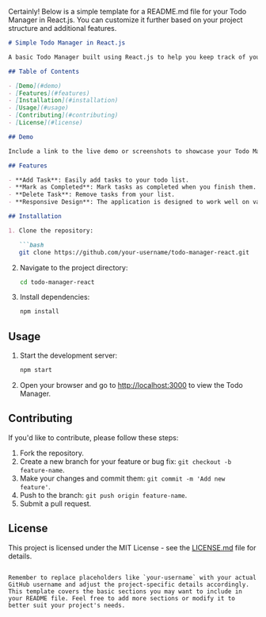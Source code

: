 Certainly! Below is a simple template for a README.md file for your Todo Manager in React.js. You can customize it further based on your project structure and additional features.

```markdown
# Simple Todo Manager in React.js

A basic Todo Manager built using React.js to help you keep track of your tasks.

## Table of Contents

- [Demo](#demo)
- [Features](#features)
- [Installation](#installation)
- [Usage](#usage)
- [Contributing](#contributing)
- [License](#license)

## Demo

Include a link to the live demo or screenshots to showcase your Todo Manager.

## Features

- **Add Task**: Easily add tasks to your todo list.
- **Mark as Completed**: Mark tasks as completed when you finish them.
- **Delete Task**: Remove tasks from your list.
- **Responsive Design**: The application is designed to work well on various devices.

## Installation

1. Clone the repository:

   ```bash
   git clone https://github.com/your-username/todo-manager-react.git
   ```

2. Navigate to the project directory:

   ```bash
   cd todo-manager-react
   ```

3. Install dependencies:

   ```bash
   npm install
   ```

## Usage

1. Start the development server:

   ```bash
   npm start
   ```

2. Open your browser and go to [http://localhost:3000](http://localhost:3000) to view the Todo Manager.

## Contributing

If you'd like to contribute, please follow these steps:

1. Fork the repository.
2. Create a new branch for your feature or bug fix: `git checkout -b feature-name`.
3. Make your changes and commit them: `git commit -m 'Add new feature'`.
4. Push to the branch: `git push origin feature-name`.
5. Submit a pull request.

## License

This project is licensed under the MIT License - see the [LICENSE.md](LICENSE.md) file for details.
```

Remember to replace placeholders like `your-username` with your actual GitHub username and adjust the project-specific details accordingly. This template covers the basic sections you may want to include in your README file. Feel free to add more sections or modify it to better suit your project's needs.
